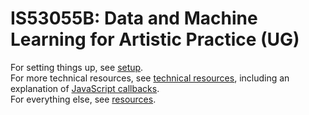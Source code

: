 # IS53055B: Data and Machine Learning for Artistic Practice (UG)

For setting things up, see [setup](setup.md).  
For more technical resources, see [technical resources](technical-resources.md), including an explanation of [JavaScript callbacks](callbacks.md).  
For everything else, see [resources](resources.md).

